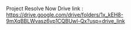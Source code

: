 Project Resolve Now Drive link : https://drive.google.com/drive/folders/1x_kEH8-9mXqBBLWvasz6vp1CQBUwl-Qx?usp=drive_link

